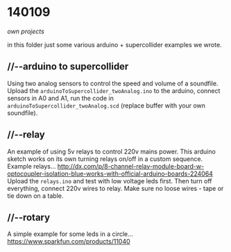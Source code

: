 140109
======

_own projects_

in this folder just some various arduino + supercollider examples we wrote.

//--arduino to supercollider
----------------------------
Using two analog sensors to control the speed and volume of a soundfile.
Upload the `arduinoToSupercollider_twoAnalog.ino` to the arduino, connect sensors in A0 and A1, run the code in `arduinoToSupercollider_twoAnalog.scd` (replace buffer with your own soundfile).

//--relay
---------
An example of using 5v relays to control 220v mains power. This arduino sketch works on its own turning relays on/off in a custom sequence. Example relays... <http://dx.com/p/8-channel-relay-module-board-w-optocoupler-isolation-blue-works-with-official-arduino-boards-224064>
Upload the `relays.ino` and test with low voltage leds first. Then turn off everything, connect 220v wires to relay. Make sure no loose wires - tape or tie down on a table.

//--rotary
----------
A simple example for some leds in a circle... <https://www.sparkfun.com/products/11040>
